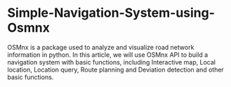 # Simple-Navigation-System-using-Osmnx
OSMnx is a package used to analyze and visualize road network information in python. In
this article, we will use OSMnx API to build a navigation system with basic functions, including
Interactive map, Local location, Location query, Route planning and Deviation detection and other
basic functions.


